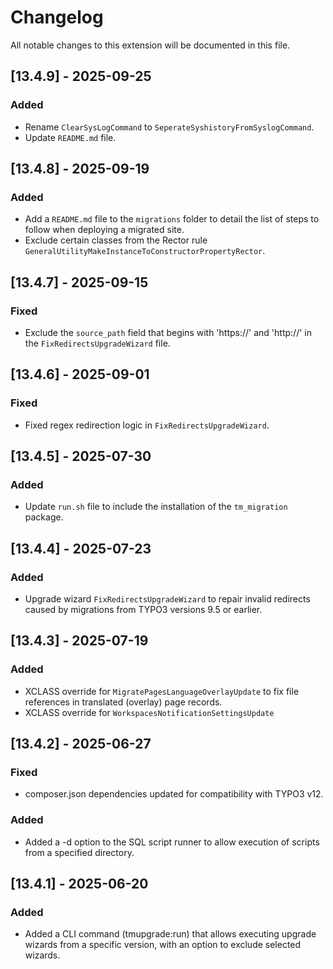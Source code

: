 # Changelog
All notable changes to this extension will be documented in this file.

## [13.4.9] - 2025-09-25
### Added
- Rename `ClearSysLogCommand` to `SeperateSyshistoryFromSyslogCommand`.
- Update `README.md` file.

## [13.4.8] - 2025-09-19
### Added
- Add a `README.md` file to the `migrations` folder to detail the list of steps to follow when deploying a migrated site.
- Exclude certain classes from the Rector rule `GeneralUtilityMakeInstanceToConstructorPropertyRector`.

## [13.4.7] - 2025-09-15
### Fixed
- Exclude the `source_path` field that begins with 'https://' and 'http://' in the `FixRedirectsUpgradeWizard` file.

## [13.4.6] - 2025-09-01
### Fixed
- Fixed regex redirection logic in `FixRedirectsUpgradeWizard`.

## [13.4.5] - 2025-07-30
### Added
- Update `run.sh` file to include the installation of the `tm_migration` package.

## [13.4.4] - 2025-07-23
### Added
- Upgrade wizard `FixRedirectsUpgradeWizard` to repair invalid redirects caused by migrations from TYPO3 versions 9.5 or earlier.

## [13.4.3] - 2025-07-19
### Added
- XCLASS override for `MigratePagesLanguageOverlayUpdate` to fix file references in translated (overlay) page records.
- XCLASS override for `WorkspacesNotificationSettingsUpdate`

## [13.4.2] - 2025-06-27
### Fixed
- composer.json dependencies updated for compatibility with TYPO3 v12.
### Added
- Added a -d option to the SQL script runner to allow execution of scripts from a specified directory.

## [13.4.1] - 2025-06-20
### Added
- Added a CLI command (tmupgrade:run) that allows executing upgrade wizards from a specific version, with an option to exclude selected wizards.